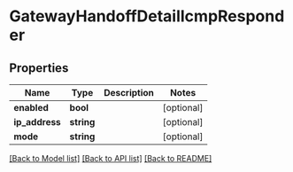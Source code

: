 # GatewayHandoffDetailIcmpResponder

## Properties
Name | Type | Description | Notes
------------ | ------------- | ------------- | -------------
**enabled** | **bool** |  | [optional] 
**ip_address** | **string** |  | [optional] 
**mode** | **string** |  | [optional] 

[[Back to Model list]](../README.md#documentation-for-models) [[Back to API list]](../README.md#documentation-for-api-endpoints) [[Back to README]](../README.md)


